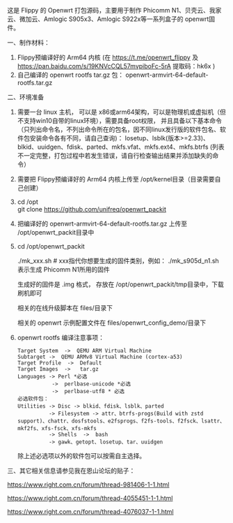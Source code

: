 这是 Flippy 的 Openwrt 打包源码，主要用于制作 Phicomm N1、贝壳云、我家云、微加云、Amlogic S905x3、Amlogic S922x等一系列盒子的 openwrt固件。

一、制作材料：
1. Flippy预编译好的 Arm64 内核 (在 https://t.me/openwrt_flippy  及 https://pan.baidu.com/s/19KNVcCQL57mvpiboFc-5rA 提取码：hk6x )
2. 自己编译的 openwrt rootfs tar.gz 包： openwrt-armvirt-64-default-rootfs.tar.gz 

二、环境准备
1. 需要一台 linux 主机， 可以是 x86或arm64架构，可以是物理机或虚拟机（但不支持win10自带的linux环境），需要具备root权限， 并且具备以下基本命令（只列出命令名，不列出命令所在的包名，因不同linux发行版的软件包名、软件包安装命令各有不同，请自己查询)： 
    losetup、lsblk(版本>=2.33)、blkid、uuidgen、fdisk、parted、mkfs.vfat、mkfs.ext4、mkfs.btrfs (列表不一定完整，打包过程中若发生错误，请自行检查输出结果并添加缺失的命令）
    
2. 需要把 Flippy预编译好的 Arm64 内核上传至 /opt/kernel目录（目录需要自己创建）
3. cd  /opt   
   git clone https://github.com/unifreq/openwrt_packit     
4. 把编译好的 openwrt-armvirt-64-default-rootfs.tar.gz 上传至 /opt/openwrt_packit目录中
5. cd /opt/openwrt_packit

   ./mk_xxx.sh  # xxx指代你想要生成的固件类别，例如： ./mk_s905d_n1.sh 表示生成 Phicomm N1所用的固件

   生成好的固件是 .img 格式， 存放在 /opt/openwrt_packit/tmp目录中，下载刷机即可

   相关的在线升级脚本在 files/目录下

   相关的 openwrt 示例配置文件在 files/openwrt_config_demo/目录下
6. openwrt rootfs 编译注意事项：

       Target System  ->  QEMU ARM Virtual Machine 
       Subtarget ->  QEMU ARMv8 Virtual Machine (cortex-a53)
       Target Profile  ->  Default
       Target Images  ->   tar.gz
       Languages -> Perl *必选                  
                  ->  perlbase-unicode *必选                               
                  ->  perlbase-utf8 * 必选
       必选软件包：               
       Utilities -> Disc -> blkid、fdisk、lsblk、parted            
                 -> Filesystem -> attr、btrfs-progs(Build with zstd support)、chattr、dosfstools、e2fsprogs、f2fs-tools、f2fsck、lsattr、mkf2fs、xfs-fsck、xfs-mkfs    
                 -> Shells  ->  bash         
                 -> gawk、getopt、losetup、tar、uuidgen
    
    除上述必选项以外的软件包可以按需自主选择。
                 
三、其它相关信息请参见我在恩山论坛的贴子：

https://www.right.com.cn/forum/thread-981406-1-1.html

https://www.right.com.cn/forum/thread-4055451-1-1.html

https://www.right.com.cn/forum/thread-4076037-1-1.html
